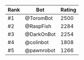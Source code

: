 Rank|Bot|Rating
---|---|---
#1|@ToromBot|2500
#2|@RaspFish|2284
#3|@DarkOnBot|2254
#4|@colinbot|1808
#5|@pawnrobot|1266
